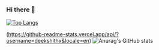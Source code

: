 ### Hi there 👋

[![Top Langs](https://github-readme-stats.vercel.app/api/top-langs/?username=deekshithx&langs_count=8)](https://github.com/anuraghazra/github-readme-stats)


(https://github-readme-stats.vercel.app/api/?username=deekshithx&locale=en)
![Anurag's GitHub stats](https://github-readme-stats.vercel.app/api?username=deekshithx&show_icons=true)
